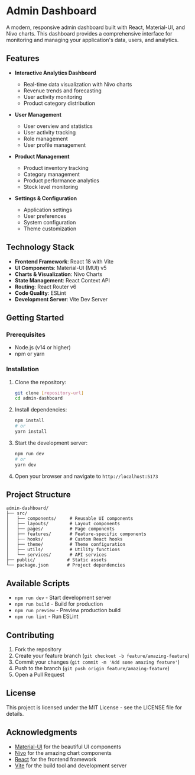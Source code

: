 # Admin Dashboard

A modern, responsive admin dashboard built with React, Material-UI, and Nivo charts. This dashboard provides a comprehensive interface for monitoring and managing your application's data, users, and analytics.

## Features

- **Interactive Analytics Dashboard**
  - Real-time data visualization with Nivo charts
  - Revenue trends and forecasting
  - User activity monitoring
  - Product category distribution

- **User Management**
  - User overview and statistics
  - User activity tracking
  - Role management
  - User profile management

- **Product Management**
  - Product inventory tracking
  - Category management
  - Product performance analytics
  - Stock level monitoring

- **Settings & Configuration**
  - Application settings
  - User preferences
  - System configuration
  - Theme customization

## Technology Stack

- **Frontend Framework**: React 18 with Vite
- **UI Components**: Material-UI (MUI) v5
- **Charts & Visualization**: Nivo Charts
- **State Management**: React Context API
- **Routing**: React Router v6
- **Code Quality**: ESLint
- **Development Server**: Vite Dev Server

## Getting Started

### Prerequisites

- Node.js (v14 or higher)
- npm or yarn

### Installation

1. Clone the repository:
   ```bash
   git clone [repository-url]
   cd admin-dashboard
   ```

2. Install dependencies:
   ```bash
   npm install
   # or
   yarn install
   ```

3. Start the development server:
   ```bash
   npm run dev
   # or
   yarn dev
   ```

4. Open your browser and navigate to `http://localhost:5173`

## Project Structure

```
admin-dashboard/
├── src/
│   ├── components/     # Reusable UI components
│   ├── layouts/        # Layout components
│   ├── pages/          # Page components
│   ├── features/       # Feature-specific components
│   ├── hooks/          # Custom React hooks
│   ├── theme/          # Theme configuration
│   ├── utils/          # Utility functions
│   └── services/       # API services
├── public/            # Static assets
└── package.json       # Project dependencies
```

## Available Scripts

- `npm run dev` - Start development server
- `npm run build` - Build for production
- `npm run preview` - Preview production build
- `npm run lint` - Run ESLint

## Contributing

1. Fork the repository
2. Create your feature branch (`git checkout -b feature/amazing-feature`)
3. Commit your changes (`git commit -m 'Add some amazing feature'`)
4. Push to the branch (`git push origin feature/amazing-feature`)
5. Open a Pull Request

## License

This project is licensed under the MIT License - see the LICENSE file for details.

## Acknowledgments

- [Material-UI](https://mui.com/) for the beautiful UI components
- [Nivo](https://nivo.rocks/) for the amazing chart components
- [React](https://reactjs.org/) for the frontend framework
- [Vite](https://vitejs.dev/) for the build tool and development server
